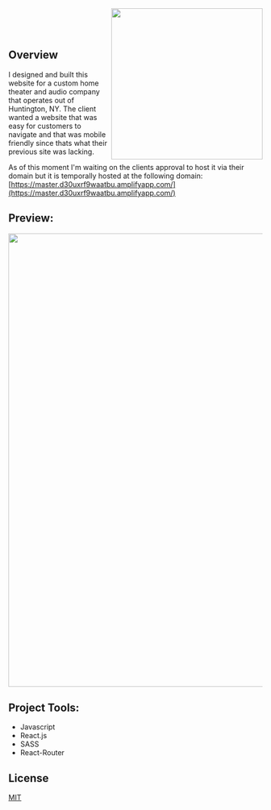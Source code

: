 
<img align="right" src="https://i.imgur.com/rXabLPq.png" width="300" />
<br /><br /><br />

## Overview

I designed and built this website for a custom home theater and audio company that operates out of Huntington, NY. The client wanted a website that was easy for customers to navigate and that was mobile friendly since thats what their previous site was lacking. 

As of this moment I'm waiting on the clients approval to host it via their domain but it is temporally hosted at the following domain: [https://master.d30uxrf9waatbu.amplifyapp.com/](https://master.d30uxrf9waatbu.amplifyapp.com/)

## Preview:

<img src="https://i.imgur.com/hKmgxiK.png" width="900" />

## Project Tools:

- Javascript
- React.js
- SASS
- React-Router

## License

[MIT](https://choosealicense.com/licenses/mit/)
